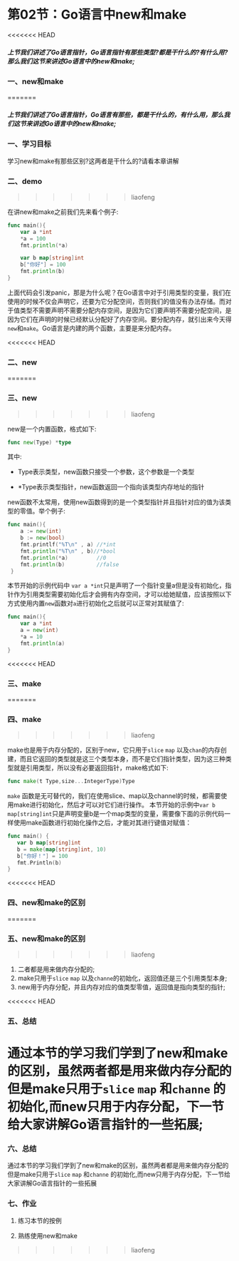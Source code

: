 # 第02节：Go语言中new和make

<<<<<<< HEAD
##### 上节我们讲述了Go语言指针，Go语言指针有那些类型?都是干什么的?有什么用?那么我们这节来讲述Go语言中的new和make;

### 一、new和make
=======
##### 上节我们讲述了Go语言指针，Go语言有那些，都是干什么的，有什么用，那么我们这节来讲述Go语言中的new和make;

### 一、学习目标

学习new和make有那些区别?这两者是干什么的?请看本章讲解

### 二、demo
>>>>>>> liaofeng

在讲new和make之前我们先来看个例子:

```go
func main(){
    var a *int 
    *a = 100
    fmt.println(*a)

    var b map[string]int
    b["你好"] = 100
    fmt.println(b)
}
```

上面代码会引发panic，那是为什么呢？在Go语言中对于引用类型的变量，我们在使用的时候不仅会声明它，还要为它分配空间，否则我们的值没有办法存储。而对于值类型不需要声明不需要分配内存空间，是因为它们要声明不需要分配空间，是因为它们在声明的时候已经默认分配好了内存空间。要分配内存，就引出来今天得`new`和`make`。Go语言是内建的两个函数，主要是来分配内存。

<<<<<<< HEAD
### 二、new
=======
### 三、new
>>>>>>> liaofeng

new是一个内置函数，格式如下:

```go
func new(Type) *type
```

其中:

* Type表示类型，new函数只接受一个参数，这个参数是一个类型

* *Type表示类型指针，new函数返回一个指向该类型内存地址的指针

new函数不太常用，使用new函数得到的是一个类型指针并且指针对应的值为该类型的零值。举个例子:

```go
func main(){
    a := new(int)
    b := new(bool)
    fmt.printlf("%T\n" , a) //*int
    fmt.println("%T\n" , b)//*bool
    fmt.println(*a)         //0
    fmt.println(b)          //false
 }
```

本节开始的示例代码中 `var a *int`只是声明了一个指针变量a但是没有初始化，指针作为引用类型需要初始化后才会拥有内存空间，才可以给她赋值，应该按照以下方式使用内置`new`函数对`a`进行初始化之后就可以正常对其赋值了:

```go
func main(){
    var a *int
    a = new(int)
    *a = 10
    fmt.println(a)
}
```

<<<<<<< HEAD
### 三、make
=======
### 四、make
>>>>>>> liaofeng

make也是用于内存分配的，区别于new，它只用于`slice` `map` 以及`chan`的内存创建，而且它返回的类型就是这三个类型本身，而不是它们指针类型，因为这三种类型就是引用类型，所以没有必要返回指针，make格式如下:

```go
func make(t Type,size...IntegerType)Type
```

`make` 函数是无可替代的，我们在使用slice、map以及channel的时候，都需要使用make进行初始化，然后才可以对它们进行操作。
本节开始的示例中`var b map[string]int`只是声明变量b是一个map类型的变量，需要像下面的示例代码一样使用make函数进行初始化操作之后，才能对其进行键值对赋值：

```go
func main() {
   var b map[string]int
   b = make(map[string]int, 10)
   b["你好！"] = 100
   fmt.Println(b)
}
```

<<<<<<< HEAD
### 四、new和make的区别
=======
### 五、new和make的区别
>>>>>>> liaofeng

1. 二者都是用来做内存分配的;
2. make只用于`slice` `map` 以及`channe`的初始化，返回值还是三个引用类型本身;
3. new用于内存分配，并且内存对应的值类型零值，返回值是指向类型的指针;

<<<<<<< HEAD
### 五、总结

通过本节的学习我们学到了new和make的区别，虽然两者都是用来做内存分配的但是make只用于`slice` `map` 和`channe` 的初始化,而new只用于内存分配，下一节给大家讲解Go语言指针的一些拓展;
=======
### 六、总结

通过本节的学习我们学到了new和make的区别，虽然两者都是用来做内存分配的但是make只用于`slice` `map` 和`channe` 的初始化,而new只用于内存分配，下一节给大家讲解Go语言指针的一些拓展

### 七、作业

1. 练习本节的按例

2. 熟练使用new和make
>>>>>>> liaofeng
